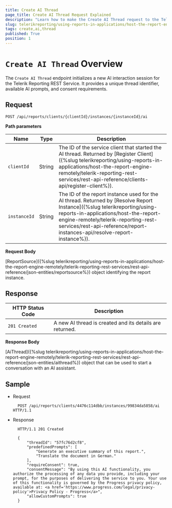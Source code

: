 ```yaml
---
title: Create AI Thread
page_title: Create AI Thread Request Explained
description: "Learn how to make the Create AI Thread request to the Telerik Reporting REST Service and what response to expect."
slug: telerikreporting/using-reports-in-applications/host-the-report-engine-remotely/telerik-reporting-rest-services/rest-api-reference/features-api/create-ai-thread
tags: create,ai,thread
published: True
position: 1
---
```


# `Create AI Thread` Overview

The `Create AI Thread` endpoint initializes a new AI interaction session for the Telerik Reporting REST Service. It provides a unique thread identifier, available AI prompts, and consent requirements.

## Request

	POST /api/reports/clients/{clientId}/instances/{instanceId}/ai

__Path parameters__

| Name | Type | Description |
| ------ | ------ | ------ |
|`clientId`|String|The ID of the service client that started the AI thread. Returned by [Register Client]({%slug telerikreporting/using-reports-in-applications/host-the-report-engine-remotely/telerik-reporting-rest-services/rest-api-reference/clients-api/register-client%}).|
|`instanceId`|String|The ID of the report instance used for the AI thread. Returned by [Resolve Report Instance]({%slug telerikreporting/using-reports-in-applications/host-the-report-engine-remotely/telerik-reporting-rest-services/rest-api-reference/report-instances-api/resolve-report-instance%}).|

__Request Body__

[ReportSource]({%slug telerikreporting/using-reports-in-applications/host-the-report-engine-remotely/telerik-reporting-rest-services/rest-api-reference/json-entities/reportsource%}) object identifying the report instance.

## Response

| HTTP Status Code | Description |
| ------ | ------ |
|`201 Created`|A new AI thread is created and its details are returned.|

__Response Body__

[AiThread]({%slug telerikreporting/using-reports-in-applications/host-the-report-engine-remotely/telerik-reporting-rest-services/rest-api-reference/json-entities/aithread%}) object that can be used to start a conversation with an AI assistant.

## Sample

* Request

        POST /api/reports/clients/4476c114dbb/instances/99834da5858/ai HTTP/1.1

* Response

        HTTP/1.1 201 Created

        {
			"threadId": "57fc76d2cf8",
			"predefinedPrompts": [
				"Generate an executive summary of this report.",
				"Translate the document in German."
			],
			"requireConsent": true,
			"consentMessage": "By using this AI functionality, you authorize the processing of any data you provide, including your prompt, for the purposes of delivering the service to you. Your use of this functionality is governed by the Progress privacy policy, available at: <a href='https://www.progress.com/legal/privacy-policy'>Privacy Policy - Progress</a>",
			"allowCustomPrompts": true
        }
